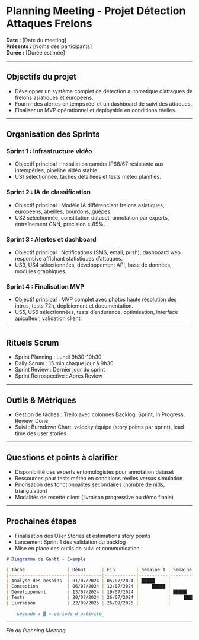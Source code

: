 # Planning Meeting - Projet Détection Attaques Frelons  
**Date :** [Date du meeting]  
**Présents :** [Noms des participants]  
**Durée :** [Durée estimée]  

---

## Objectifs du projet  
- Développer un système complet de détection automatique d’attaques de frelons asiatiques et européens.  
- Fournir des alertes en temps réel et un dashboard de suivi des attaques.  
- Finaliser un MVP opérationnel et déployable en conditions réelles.  

---

## Organisation des Sprints  

### Sprint 1 : Infrastructure vidéo  
- Objectif principal : Installation caméra IP66/67 résistante aux intempéries, pipeline vidéo stable.  
- US1 sélectionnée, tâches détaillées et tests météo planifiés.  

### Sprint 2 : IA de classification  
- Objectif principal : Modèle IA différenciant frelons asiatiques, européens, abeilles, bourdons, guêpes.  
- US2 sélectionnée, constitution dataset, annotation par experts, entraînement CNN, précision ≥ 85%.  

### Sprint 3 : Alertes et dashboard  
- Objectif principal : Notifications (SMS, email, push), dashboard web responsive affichant statistiques d’attaques.  
- US3, US4 sélectionnées, développement API, base de données, modules graphiques.  

### Sprint 4 : Finalisation MVP  
- Objectif principal : MVP complet avec photos haute résolution des intrus, tests 72h, déploiement et documentation.  
- US5, US6 sélectionnées, tests d’endurance, optimisation, interface apiculteur, validation client.  

---

## Rituels Scrum  
- Sprint Planning : Lundi 9h30-10h30  
- Daily Scrum : 15 min chaque jour à 9h30  
- Sprint Review : Dernier jour du sprint
- Sprint Retrospective : Après Review  

---

## Outils & Métriques  
- Gestion de tâches : Trello avec colonnes Backlog, Sprint, In Progress, Review, Done  
- Suivi : Burndown Chart, velocity équipe (story points par sprint), lead time des user stories  

---

## Questions et points à clarifier  
- Disponibilité des experts entomologistes pour annotation dataset  
- Ressources pour tests météo en conditions réelles versus simulation  
- Priorisation des fonctionnalités secondaires (nombre de nids, triangulation)  
- Modalités de recette client (livraison progressive ou démo finale)  

---

## Prochaines étapes  
- Finalisation des User Stories et estimations story points  
- Lancement Sprint 1 dès validation du backlog  
- Mise en place des outils de suivi et communication  

```markdown
# Diagramme de Gantt - Exemple

| Tâche                | Début      | Fin        | Semaine 1 | Semaine 2 | Semaine 3 | Semaine 4 |
|----------------------|------------|------------|-----------|-----------|-----------|-----------|
| Analyse des besoins  | 01/07/2024 | 05/07/2024 | █████     |           |           |           |
| Conception           | 06/07/2024 | 12/07/2024 |     █████ |           |           |           |
| Développement        | 13/07/2024 | 19/07/2024 |           | █████     |           |           |
| Tests                | 20/07/2024 | 26/07/2024 |           |     █████ |           |           |
| Livraison            | 22/09/2025 | 26/09/2025 |           |           |           |███████████|

    Légende : █ = période d'activité_
```

---

*Fin du Planning Meeting*  

